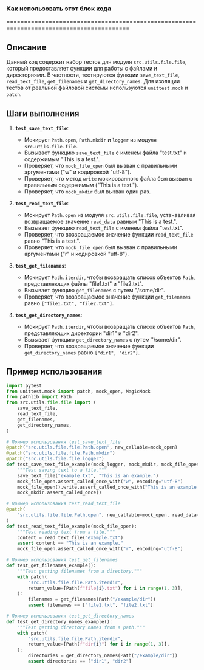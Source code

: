 ### Как использовать этот блок кода
=========================================================================================

Описание
-------------------------
Данный код содержит набор тестов для модуля `src.utils.file.file`, который предоставляет функции для работы с файлами и директориями. В частности, тестируются функции `save_text_file`, `read_text_file`, `get_filenames` и `get_directory_names`. Для изоляции тестов от реальной файловой системы используются `unittest.mock` и `patch`.

Шаги выполнения
-------------------------
1. **`test_save_text_file`**:
   - Мокирует `Path.open`, `Path.mkdir` и `logger` из модуля `src.utils.file.file`.
   - Вызывает функцию `save_text_file` с именем файла "test.txt" и содержимым "This is a test.".
   - Проверяет, что `mock_file_open` был вызван с правильными аргументами ("w" и кодировкой "utf-8").
   - Проверяет, что метод `write` мокированного файла был вызван с правильным содержимым ("This is a test.").
   - Проверяет, что `mock_mkdir` был вызван один раз.

2. **`test_read_text_file`**:
   - Мокирует `Path.open` из модуля `src.utils.file.file`, устанавливая возвращаемое значение `read_data` равным "This is a test.".
   - Вызывает функцию `read_text_file` с именем файла "test.txt".
   - Проверяет, что возвращаемое значение функции `read_text_file` равно "This is a test.".
   - Проверяет, что `mock_file_open` был вызван с правильными аргументами ("r" и кодировкой "utf-8").

3. **`test_get_filenames`**:
   - Мокирует `Path.iterdir`, чтобы возвращать список объектов `Path`, представляющих файлы "file1.txt" и "file2.txt".
   - Вызывает функцию `get_filenames` с путем "/some/dir".
   - Проверяет, что возвращаемое значение функции `get_filenames` равно `["file1.txt", "file2.txt"]`.

4. **`test_get_directory_names`**:
   - Мокирует `Path.iterdir`, чтобы возвращать список объектов `Path`, представляющих директории "dir1" и "dir2".
   - Вызывает функцию `get_directory_names` с путем "/some/dir".
   - Проверяет, что возвращаемое значение функции `get_directory_names` равно `["dir1", "dir2"]`.

Пример использования
-------------------------

```python
import pytest
from unittest.mock import patch, mock_open, MagicMock
from pathlib import Path
from src.utils.file.file import (
    save_text_file,
    read_text_file,
    get_filenames,
    get_directory_names,
)

# Пример использования test_save_text_file
@patch("src.utils.file.file.Path.open", new_callable=mock_open)
@patch("src.utils.file.file.Path.mkdir")
@patch("src.utils.file.file.logger")
def test_save_text_file_example(mock_logger, mock_mkdir, mock_file_open):
    """Test saving text to a file."""
    save_text_file("example.txt", "This is an example.")
    mock_file_open.assert_called_once_with("w", encoding="utf-8")
    mock_file_open().write.assert_called_once_with("This is an example.")
    mock_mkdir.assert_called_once()

# Пример использования test_read_text_file
@patch(
    "src.utils.file.file.Path.open", new_callable=mock_open, read_data="This is an example."
)
def test_read_text_file_example(mock_file_open):
    """Test reading text from a file."""
    content = read_text_file("example.txt")
    assert content == "This is an example."
    mock_file_open.assert_called_once_with("r", encoding="utf-8")

# Пример использования test_get_filenames
def test_get_filenames_example():
    """Test getting filenames from a directory."""
    with patch(
        "src.utils.file.file.Path.iterdir",
        return_value=[Path(f"file{i}.txt") for i in range(1, 3)],
    ):
        filenames = get_filenames(Path("/example/dir"))
        assert filenames == ["file1.txt", "file2.txt"]

# Пример использования test_get_directory_names
def test_get_directory_names_example():
    """Test getting directory names from a path."""
    with patch(
        "src.utils.file.file.Path.iterdir",
        return_value=[Path(f"dir{i}") for i in range(1, 3)],
    ):
        directories = get_directory_names(Path("/example/dir"))
        assert directories == ["dir1", "dir2"]
